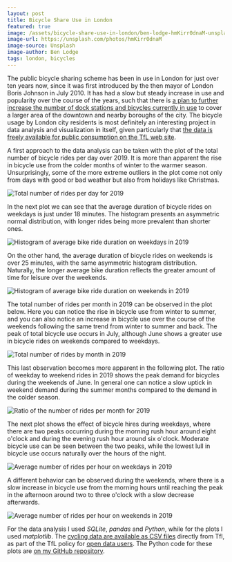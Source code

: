 ```yaml
---
layout: post
title: Bicycle Share Use in London
featured: true
image: /assets/bicycle-share-use-in-london/ben-lodge-hmKirr0dnaM-unsplash.jpg
image-url: https://unsplash.com/photos/hmKirr0dnaM
image-source: Unsplash
image-author: Ben Lodge
tags: london, bicycles
---
```


The public bicycle sharing scheme has been in use in London for just over ten years now, since it was first introduced by the then mayor of London Boris Johnson in July 2010. It has had a slow but steady increase in use and popularity over the course of the years, such that there is [a plan to further increase the number of dock stations and bicycles currently in use](https://tfl.gov.uk/info-for/media/press-releases/2020/june/tfl-to-expand-santander-cycles-scheme-to-keep-up-with-demand) to cover a larger area of the downtown and nearby boroughs of the city. The bicycle usage by London city residents is most definitely an interesting project in data analysis and visualization in itself, given particularly that [the data is freely available for public consumption on the TfL web site](https://cycling.data.tfl.gov.uk/).

A first approach to the data analysis can be taken with the plot of the total number of bicycle rides per day over 2019. It is more than apparent the rise in bicycle use from the colder months of winter to the warmer season.  Unsurprisingly, some of the more extreme outliers in the plot come not only from days with good or bad weather but also from holidays like Christmas.

![Total number of rides per day for 2019](/assets/bicycle-share-use-in-london/tot_num_rides_per_day_2019.png)

In the next plot we can see that the average duration of bicycle rides on weekdays is just under 18 minutes. The histogram presents an asymmetric normal distribution, with longer rides being more prevalent than shorter ones.

![Histogram of average bike ride duration on weekdays in 2019](/assets/bicycle-share-use-in-london/hist_avg_ride_durations_weekdays_2019.png)

On the other hand, the average duration of bicycle rides on weekends is over 25 minutes, with the same asymmetric histogram distribution. Naturally, the longer average bike duration reflects the greater amount of time for leisure over the weekends.

![Histogram of average bike ride duration on weekends in 2019](/assets/bicycle-share-use-in-london/hist_avg_ride_durations_weekends_2019.png)

The total number of rides per month in 2019 can be observed in the plot below. Here you can notice the rise in bicycle use from winter to summer, and you can also notice an increase in bicycle use over the course of the weekends following the same trend from winter to summer and back. The peak of total bicycle use occurs in July, although June shows a greater use in bicycle rides on weekends compared to weekdays.

![Total number of rides by month in 2019](/assets/bicycle-share-use-in-london/tot_rides_by_month_2019.png)

This last observation becomes more apparent in the following plot. The ratio of weekday to weekend rides in 2019 shows the peak demand for bicycles during the weekends of June. In general one can notice a slow uptick in weekend demand during the summer months compared to the demand in the colder season.

![Ratio of the number of rides per month for 2019](/assets/bicycle-share-use-in-london/ratio_rides_by_month_2019.png)

The next plot shows the effect of bicycle hires during weekdays, where there are two peaks occurring during the morning rush hour around eight o'clock and during the evening rush hour around six o'clock. Moderate bicycle use can be seen between the two peaks, while the lowest lull in bicycle use occurs naturally over the hours of the night.

![Average number of rides per hour on weekdays in 2019](/assets/bicycle-share-use-in-london/avg_num_rides_hour_weekdays_2019.png)

A different behavior can be observed during the weekends, where there is a slow increase in bicycle use from the morning hours until reaching the peak in the afternoon around two to three o'clock with a slow decrease afterwards.

![Average number of rides per hour on weekends in 2019](/assets/bicycle-share-use-in-london/avg_num_rides_hour_weekends_2019.png)

For the data analysis I used _SQLite_, _pandas_ and _Python_, while for the plots I used _matplotlib_. The [cycling data are available as CSV files](https://cycling.data.tfl.gov.uk/) directly from Tfl, as part of the TfL policy for [open data users](https://tfl.gov.uk/info-for/open-data-users/). The Python code for these plots are [on my GitHub repository](https://github.com/capac/santander-bicycle-analysis).

